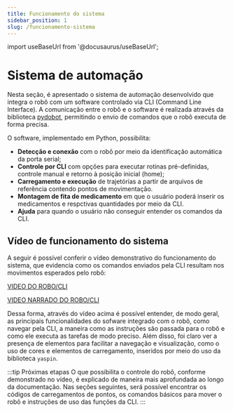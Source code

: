 ```yaml
---
title: Funcionamento do sistema
sidebar_position: 1
slug: /funcionamento-sistema
---
```


import useBaseUrl from '@docusaurus/useBaseUrl';

# Sistema de automação

Nesta seção, é apresentado o sistema de automação desenvolvido que integra o robô com um software controlado via CLI (Command Line Interface). A comunicação entre o robô e o software é realizada através da biblioteca [pydobot](https://github.com/luismesas/pydobot), permitindo o envio de comandos que o robô executa de forma precisa.

O software, implementado em Python, possibilita:
- **Detecção e conexão** com o robô por meio da identificação automática da porta serial;
- **Controle por CLI** com opções para executar rotinas pré-definidas, controle manual e retorno à posição inicial (home);
- **Carregamento e execução** de trajetórias a partir de arquivos de referência contendo pontos de movimentação.
- **Montagem de fita de medicamento** em que o usuário poderá inserir os medicamentos e respctivas quantidades por meio da CLI.
- **Ajuda** para quando o usuário não conseguir entender os comandos da CLI.

## Vídeo de funcionamento do sistema

A seguir é possível conferir o vídeo demonstrativo do funcionamento do sistema, que evidencia como os comandos enviados pela CLI resultam nos movimentos esperados pelo robô:

[VIDEO DO ROBO/CLI](https://youtu.be/WzDmWVUwjK0) 
</br>

[VIDEO NARRADO DO ROBO/CLI](https://youtu.be/bLQEqhimKkk) 


Dessa forma, através do vídeo acima é possível entender, de modo geral, as principais funcionalidades do sofware integrado com o robô, como navegar pela CLI, a maneira como as instruções são passada para o robô e como ele executa as tarefas de modo preciso. Além disso, foi claro ver a presença de elementos para facilitar a navegação e visualização, como o uso de cores e elementos de carregamento, inseridos por meio do uso da biblioteca `yaspin`. 

:::tip Próximas etapas
O que possibilita o controle do robô, conforme demonstrado no vídeo, é explicado de maneira mais aprofundada ao longo da documentação. Nas seções seguintes, será possível encontrar os códigos de carregamentos de pontos, os comandos básicos para mover o robô e instruções de uso das funções da CLI.
:::
